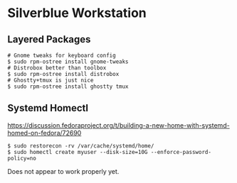 # Silverblue Workstation

## Layered Packages


```console
# Gnome tweaks for keyboard config
$ sudo rpm-ostree install gnome-tweaks
# Distrobox better than toolbox
$ sudo rpm-ostree install distrobox
# Ghostty+tmux is just nice
$ sudo rpm-ostree install ghostty tmux
```

## Systemd Homectl

https://discussion.fedoraproject.org/t/building-a-new-home-with-systemd-homed-on-fedora/72690

```console
$ sudo restorecon -rv /var/cache/systemd/home/
$ sudo homectl create myuser --disk-size=10G --enforce-password-policy=no
```

Does not appear to work properly yet.
